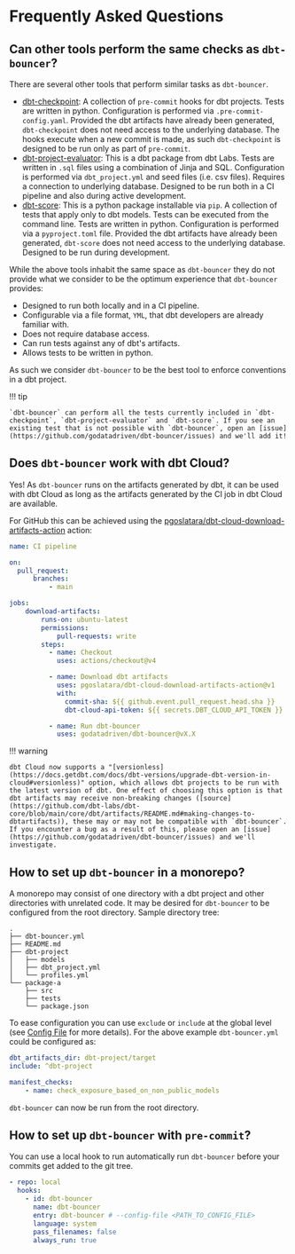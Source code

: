 # Frequently Asked Questions

## Can other tools perform the same checks as `dbt-bouncer`?

There are several other tools that perform similar tasks as `dbt-bouncer`.

- [dbt-checkpoint](): A collection of `pre-commit` hooks for dbt projects. Tests are written in python. Configuration is performed via `.pre-commit-config.yaml`. Provided the dbt artifacts have already been generated, `dbt-checkpoint` does not need access to the underlying database. The hooks execute when a new commit is made, as such `dbt-checkpoint` is designed to be run only as part of `pre-commit`.
- [dbt-project-evaluator](https://github.com/dbt-labs/dbt-project-evaluator): This is a dbt package from dbt Labs. Tests are written in `.sql` files using a combination of Jinja and SQL. Configuration is performed via `dbt_project.yml` and seed files (i.e. csv files). Requires a connection to underlying database. Designed to be run both in a CI pipeline and also during active development.
- [dbt-score](https://github.com/PicnicSupermarket/dbt-score): This is a python package installable via `pip`. A collection of tests that apply only to dbt models. Tests can be executed from the command line. Tests are written in python. Configuration is performed via a `pyproject.toml` file. Provided the dbt artifacts have already been generated, `dbt-score` does not need access to the underlying database. Designed to be run during development.

While the above tools inhabit the same space as `dbt-bouncer` they do not provide what we consider to be the optimum experience that `dbt-bouncer` provides:

- Designed to run both locally and in a CI pipeline.
- Configurable via a file format, `YML`, that dbt developers are already familiar with.
- Does not require database access.
- Can run tests against any of dbt's artifacts.
- Allows tests to be written in python.

As such we consider `dbt-bouncer` to be the best tool to enforce conventions in a dbt project.

!!! tip

    `dbt-bouncer` can perform all the tests currently included in `dbt-checkpoint`, `dbt-project-evaluator` and `dbt-score`. If you see an existing test that is not possible with `dbt-bouncer`, open an [issue](https://github.com/godatadriven/dbt-bouncer/issues) and we'll add it!

## Does `dbt-bouncer` work with dbt Cloud?

Yes! As `dbt-bouncer` runs on the artifacts generated by dbt, it can be used with dbt Cloud as long as the artifacts generated by the CI job in dbt Cloud are available.

For GitHub this can be achieved using the [pgoslatara/dbt-cloud-download-artifacts-action](https://github.com/pgoslatara/dbt-cloud-download-artifacts-action) action:
```yaml
name: CI pipeline

on:
  pull_request:
      branches:
          - main

jobs:
    download-artifacts:
        runs-on: ubuntu-latest
        permissions:
            pull-requests: write
        steps:
          - name: Checkout
            uses: actions/checkout@v4

          - name: Download dbt artifacts
            uses: pgoslatara/dbt-cloud-download-artifacts-action@v1
            with:
              commit-sha: ${{ github.event.pull_request.head.sha }}
              dbt-cloud-api-token: ${{ secrets.DBT_CLOUD_API_TOKEN }}

          - name: Run dbt-bouncer
            uses: godatadriven/dbt-bouncer@vX.X
```

!!! warning

    dbt Cloud now supports a "[versionless](https://docs.getdbt.com/docs/dbt-versions/upgrade-dbt-version-in-cloud#versionless)" option, which allows dbt projects to be run with the latest version of dbt. One effect of choosing this option is that dbt artifacts may receive non-breaking changes ([source](https://github.com/dbt-labs/dbt-core/blob/main/core/dbt/artifacts/README.md#making-changes-to-dbtartifacts)), these may or may not be compatible with `dbt-bouncer`. If you encounter a bug as a result of this, please open an [issue](https://github.com/godatadriven/dbt-bouncer/issues) and we'll investigate.

## How to set up `dbt-bouncer` in a monorepo?

A monorepo may consist of one directory with a dbt project and other directories with unrelated code. It may be desired for `dbt-bouncer` to be configured from the root directory. Sample directory tree:

```shell
.
├── dbt-bouncer.yml
├── README.md
├── dbt-project
│   ├── models
│   ├── dbt_project.yml
│   └── profiles.yml
└── package-a
    ├── src
    ├── tests
    └── package.json
```

To ease configuration you can use `exclude` or `include` at the global level (see [Config File](./config_file.md) for more details). For the above example `dbt-bouncer.yml` could be configured as:

```yaml
dbt_artifacts_dir: dbt-project/target
include: ^dbt-project

manifest_checks:
    - name: check_exposure_based_on_non_public_models
```

`dbt-bouncer` can now be run from the root directory.

## How to set up `dbt-bouncer` with `pre-commit`?

You can use a local hook to run automatically run `dbt-bouncer` before your commits get added to the git tree.

```yaml
- repo: local
  hooks:
    - id: dbt-bouncer
      name: dbt-bouncer
      entry: dbt-bouncer # --config-file <PATH_TO_CONFIG_FILE>
      language: system
      pass_filenames: false
      always_run: true
```
